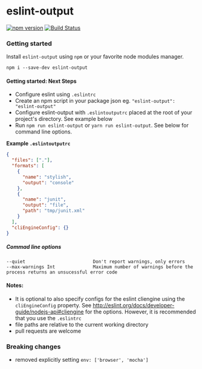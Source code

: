 # eslint-output

[![npm version](https://badge.fury.io/js/eslint-output.svg)](https://badge.fury.io/js/eslint-output)
[![Build Status](https://travis-ci.org/lwhiteley/eslint-output.svg?branch=master)](https://travis-ci.org/lwhiteley/eslint-output)

### Getting started

Install `eslint-output` using `npm` or your favorite node modules manager.

```shell
npm i --save-dev eslint-output
```

#### Getting started: Next Steps

- Configure eslint using `.eslintrc`
- Create an npm script in your package json eg. `"eslint-output": "eslint-output"`
- Configure eslint-output with `.eslintoutputrc` placed at the root of your project's directory. See example below
- Run `npm run eslint-output` or `yarn run eslint-output`. See below for command line options.

**Example `.eslintoutputrc`**

```json
{
  "files": ["."],
  "formats": [
    {
      "name": "stylish",
      "output": "console"
    },
    {
      "name": "junit",
      "output": "file",
      "path": "tmp/junit.xml"
    }
  ],
  "cliEngineConfig": {}
}
```

##### Commad line options

```
--quiet                         Don't report warnings, only errors
--max-warnings Int              Maximum number of warnings before the process returns an unsucessful error code
```

#### Notes:

- It is optional to also specify configs for the eslint cliengine using the `cliEngineConfig` property. See http://eslint.org/docs/developer-guide/nodejs-api#cliengine for the options. However, it is recommended that you use the `.eslintrc`
- file paths are relative to the current working directory
- pull requests are welcome

### Breaking changes

- removed explicitly setting `env: ['browser', 'mocha']`
